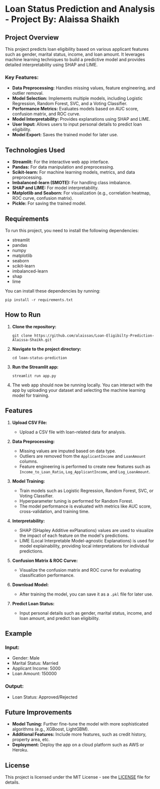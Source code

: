 
# Loan Status Prediction and Analysis - Project By: Alaissa Shaikh

## Project Overview

This project predicts loan eligibility based on various applicant features such as gender, marital status, income, and loan amount. It leverages machine learning techniques to build a predictive model and provides detailed interpretability using SHAP and LIME.

### Key Features:
- **Data Preprocessing:** Handles missing values, feature engineering, and outlier removal.
- **Model Selection:** Implements multiple models, including Logistic Regression, Random Forest, SVC, and a Voting Classifier.
- **Performance Metrics:** Evaluates models based on AUC score, confusion matrix, and ROC curve.
- **Model Interpretability:** Provides explanations using SHAP and LIME.
- **User Input:** Allows users to input personal details to predict loan eligibility.
- **Model Export:** Saves the trained model for later use.

## Technologies Used
- **Streamlit:** For the interactive web app interface.
- **Pandas:** For data manipulation and preprocessing.
- **Scikit-learn:** For machine learning models, metrics, and data preprocessing.
- **Imbalanced-learn (SMOTE):** For handling class imbalance.
- **SHAP and LIME:** For model interpretability.
- **Matplotlib and Seaborn:** For visualization (e.g., correlation heatmap, ROC curve, confusion matrix).
- **Pickle:** For saving the trained model.

## Requirements

To run this project, you need to install the following dependencies:

- streamlit
- pandas
- numpy
- matplotlib
- seaborn
- scikit-learn
- imbalanced-learn
- shap
- lime

You can install these dependencies by running:

```
pip install -r requirements.txt
```

## How to Run

1. **Clone the repository:**

   ```
   git clone https://github.com/alaissas/Loan-Eligibilty-Prediction-Alaissa-Shaikh.git
   ```

2. **Navigate to the project directory:**

   ```
   cd loan-status-prediction
   ```

3. **Run the Streamlit app:**

   ```
   streamlit run app.py
   ```

4. The web app should now be running locally. You can interact with the app by uploading your dataset and selecting the machine learning model for training.

## Features

1. **Upload CSV File:**
   - Upload a CSV file with loan-related data for analysis.
   
2. **Data Preprocessing:**
   - Missing values are imputed based on data type.
   - Outliers are removed from the `ApplicantIncome` and `LoanAmount` columns.
   - Feature engineering is performed to create new features such as `Income_to_Loan_Ratio`, `Log_ApplicantIncome`, and `Log_LoanAmount`.
   
3. **Model Training:**
   - Train models such as Logistic Regression, Random Forest, SVC, or Voting Classifier.
   - Hyperparameter tuning is performed for Random Forest.
   - The model performance is evaluated with metrics like AUC score, cross-validation, and training time.

4. **Interpretability:**
   - SHAP (SHapley Additive exPlanations) values are used to visualize the impact of each feature on the model's predictions.
   - LIME (Local Interpretable Model-agnostic Explanations) is used for model explainability, providing local interpretations for individual predictions.

5. **Confusion Matrix & ROC Curve:**
   - Visualize the confusion matrix and ROC curve for evaluating classification performance.

6. **Download Model:**
   - After training the model, you can save it as a `.pkl` file for later use.

7. **Predict Loan Status:**
   - Input personal details such as gender, marital status, income, and loan amount, and predict loan eligibility.

## Example

### Input:
- Gender: Male
- Marital Status: Married
- Applicant Income: 5000
- Loan Amount: 150000

### Output:
- Loan Status: Approved/Rejected

## Future Improvements

- **Model Tuning:** Further fine-tune the model with more sophisticated algorithms (e.g., XGBoost, LightGBM).
- **Additional Features:** Include more features, such as credit history, property area, etc.
- **Deployment:** Deploy the app on a cloud platform such as AWS or Heroku.

## License

This project is licensed under the MIT License - see the [LICENSE](LICENSE) file for details.
